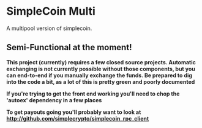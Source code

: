 SimpleCoin Multi
================

A multipool version of simplecoin.

Semi-Functional at the moment!
-----------------------------

**This project (currently) requires a few closed source projects. Automatic
exchanging is not currently possible without those components, but you can
end-to-end if you manually exchange the funds. Be prepared to dig into the code
a bit, as a lot of this is pretty green and poorly documented**

**If you're trying to get the front end working you'll need to chop the 'autoex'
dependency in a few places**

**To get payouts going you'll probably want to look at http://github.com/simplecrypto/simplecoin_rpc_client**
